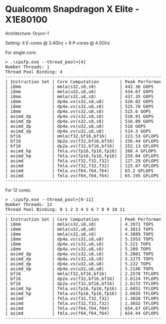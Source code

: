 # Qualcomm Snapdragon X Elite - X1E80100

Architecture: Oryon-1

Setting: 4 E-cores @ 3.4Ghz + 8 P-cores @ 4.0Ghz

For single core:

<pre>
> .\cpufp.exe --thread_pool=[4]
Number Threads: 1
Thread Pool Binding: 4
----------------------------------------------------------------
| Instruction Set | Core Computation        | Peak Performance |
| i8mm            | mmla(s32,s8,s8)         | 442.36 GOPS      |
| i8mm            | mmla(u32,u8,u8)         | 434.67 GOPS      |
| i8mm            | mmla(s32,u8,s8)         | 437.35 GOPS      |
| i8mm            | dp4a.vs(s32,s8,u8)      | 520.02 GOPS      |
| i8mm            | dp4a.vs(s32,u8,s8)      | 525.78 GOPS      |
| i8mm            | dp4a.vv(s32,u8,s8)      | 515.6 GOPS       |
| asimd_dp        | dp4a.vs(s32,s8,s8)      | 510.91 GOPS      |
| asimd_dp        | dp4a.vv(s32,s8,s8)      | 516.89 GOPS      |
| asimd_dp        | dp4a.vs(u32,u8,u8)      | 518 GOPS         |
| asimd_dp        | dp4a.vv(u32,u8,u8)      | 514.3 GOPS       |
| bf16            | mmla(f32,bf16,bf16)     | 223.53 GFLOPS    |
| bf16            | dp2a.vs(f32,bf16,bf16)  | 256.44 GFLOPS    |
| bf16            | dp2a.vv(f32,bf16,bf16)  | 252.13 GFLOPS    |
| asimd_hp        | fmla.vs(fp16,fp16,fp16) | 260.4 GFLOPS     |
| asimd_hp        | fmla.vv(fp16,fp16,fp16) | 259.04 GFLOPS    |
| asimd           | fmla.vs(f32,f32,f32)    | 127.29 GFLOPS    |
| asimd           | fmla.vv(f32,f32,f32)    | 125.67 GFLOPS    |
| asimd           | fmla.vs(f64,f64,f64)    | 65.2 GFLOPS      |
| asimd           | fmla.vv(f64,f64,f64)    | 65.195 GFLOPS    |
----------------------------------------------------------------
</pre>

For 12 cores:

<pre>
> .\cpufp.exe --thread_pool=[0-11]
Number Threads: 12
Thread Pool Binding: 0 1 2 3 4 5 6 7 8 9 10 11
----------------------------------------------------------------
| Instruction Set | Core Computation        | Peak Performance |
| i8mm            | mmla(s32,s8,s8)         | 4.3971 TOPS      |
| i8mm            | mmla(u32,u8,u8)         | 4.3813 TOPS      |
| i8mm            | mmla(s32,u8,s8)         | 4.3889 TOPS      |
| i8mm            | dp4a.vs(s32,s8,u8)      | 5.1953 TOPS      |
| i8mm            | dp4a.vs(s32,u8,s8)      | 5.221 TOPS       |
| i8mm            | dp4a.vv(s32,u8,s8)      | 5.209 TOPS       |
| asimd_dp        | dp4a.vs(s32,s8,s8)      | 5.2081 TOPS      |
| asimd_dp        | dp4a.vv(s32,s8,s8)      | 5.2275 TOPS      |
| asimd_dp        | dp4a.vs(u32,u8,u8)      | 5.222 TOPS       |
| asimd_dp        | dp4a.vv(u32,u8,u8)      | 5.2146 TOPS      |
| bf16            | mmla(f32,bf16,bf16)     | 2.2578 TFLOPS    |
| bf16            | dp2a.vs(f32,bf16,bf16)  | 2.6124 TFLOPS    |
| bf16            | dp2a.vv(f32,bf16,bf16)  | 2.6172 TFLOPS    |
| asimd_hp        | fmla.vs(fp16,fp16,fp16) | 2.6051 TFLOPS    |
| asimd_hp        | fmla.vv(fp16,fp16,fp16) | 2.6035 TFLOPS    |
| asimd           | fmla.vs(f32,f32,f32)    | 1.3028 TFLOPS    |
| asimd           | fmla.vv(f32,f32,f32)    | 1.3032 TFLOPS    |
| asimd           | fmla.vs(f64,f64,f64)    | 654.67 GFLOPS    |
| asimd           | fmla.vv(f64,f64,f64)    | 654.44 GFLOPS    |
----------------------------------------------------------------
</pre>
